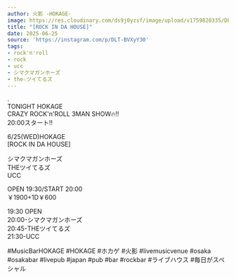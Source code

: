 ```yaml
---
author: 火影 -HOKAGE-
image: https://res.cloudinary.com/ds9j0yzsf/image/upload/v1759820335/DLT-BVXyY30.jpg
title: "[ROCK IN DA HOUSE]"
date: 2025-06-25
source: 'https://instagram.com/p/DLT-BVXyY30'
tags:
- rock'n'roll
- rock
- ucc
- シマクマガンホーズ
- the☆ツイてるズ
---
```

.<br>
TONIGHT HOKAGE<br>
CRAZY ROCK'n'ROLL 3MAN SHOW🔥‼️<br>
20:00スタート‼️

6/25(WED)HOKAGE<br>
[ROCK IN DA HOUSE]

シマクマガンホーズ<br>
THEツイてるズ<br>
UCC

OPEN 19:30/START 20:00<br>
￥1900+1D￥600

19:30 OPEN<br>
20:00-シマクマガンホーズ<br>
20:45-THEツイてるズ<br>
21:30-UCC

#MusicBarHOKAGE #HOKAGE #ホカゲ #火影 #livemusicvenue #osaka #osakabar #livepub #japan #pub #bar #rockbar #ライブハウス #毎日がスペシャル